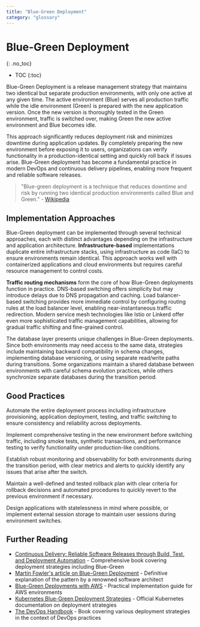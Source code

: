 ```yaml
---
title: "Blue-Green Deployment"
category: "glossary"
---
```

# Blue-Green Deployment

{: .no_toc}
* TOC
{:toc}

Blue-Green Deployment is a release management strategy that maintains two identical but separate production environments, with only one active at any given time. The active environment (Blue) serves all production traffic while the idle environment (Green) is prepared with the new application version. Once the new version is thoroughly tested in the Green environment, traffic is switched over, making Green the new active environment and Blue becomes idle.

This approach significantly reduces deployment risk and minimizes downtime during application updates. By completely preparing the new environment before exposing it to users, organizations can verify functionality in a production-identical setting and quickly roll back if issues arise. Blue-Green deployment has become a fundamental practice in modern DevOps and continuous delivery pipelines, enabling more frequent and reliable software releases.

> "Blue-green deployment is a technique that reduces downtime and risk by running two identical production environments called Blue and Green." - [Wikipedia](https://en.wikipedia.org/wiki/Blue-green_deployment)

## Implementation Approaches

Blue-Green deployment can be implemented through several technical approaches, each with distinct advantages depending on the infrastructure and application architecture. **Infrastructure-based** implementations duplicate entire infrastructure stacks, using infrastructure as code (IaC) to ensure environments remain identical. This approach works well with containerized applications and cloud environments but requires careful resource management to control costs.

**Traffic routing mechanisms** form the core of how Blue-Green deployments function in practice. DNS-based switching offers simplicity but may introduce delays due to DNS propagation and caching. Load balancer-based switching provides more immediate control by configuring routing rules at the load balancer level, enabling near-instantaneous traffic redirection. Modern service mesh technologies like Istio or Linkerd offer even more sophisticated traffic management capabilities, allowing for gradual traffic shifting and fine-grained control.

The database layer presents unique challenges in Blue-Green deployments. Since both environments may need access to the same data, strategies include maintaining backward compatibility in schema changes, implementing database versioning, or using separate read/write paths during transitions. Some organizations maintain a shared database between environments with careful schema evolution practices, while others synchronize separate databases during the transition period.

## Good Practices

Automate the entire deployment process including infrastructure provisioning, application deployment, testing, and traffic switching to ensure consistency and reliability across deployments.

Implement comprehensive testing in the new environment before switching traffic, including smoke tests, synthetic transactions, and performance testing to verify functionality under production-like conditions.

Establish robust monitoring and observability for both environments during the transition period, with clear metrics and alerts to quickly identify any issues that arise after the switch.

Maintain a well-defined and tested rollback plan with clear criteria for rollback decisions and automated procedures to quickly revert to the previous environment if necessary.

Design applications with statelessness in mind where possible, or implement external session storage to maintain user sessions during environment switches.

## Further Reading

* [Continuous Delivery: Reliable Software Releases through Build, Test, and Deployment Automation](https://www.pearson.com/en-us/subject-catalog/p/continuous-delivery-reliable-software-releases-through-build-test-and-deployment-automation/P200000009415) - Comprehensive book covering deployment strategies including Blue-Green
* [Martin Fowler's article on Blue-Green Deployment](https://martinfowler.com/bliki/BlueGreenDeployment.html) - Definitive explanation of the pattern by a renowned software architect
* [Blue-Green Deployments with AWS](https://aws.amazon.com/blogs/devops/blue-green-deployments-with-aws-codedeploy-and-aws-cloudformation/) - Practical implementation guide for AWS environments
* [Kubernetes Blue-Green Deployment Strategies](https://kubernetes.io/docs/concepts/cluster-administration/manage-deployment/) - Official Kubernetes documentation on deployment strategies
* [The DevOps Handbook](https://itrevolution.com/product/the-devops-handbook/) - Book covering various deployment strategies in the context of DevOps practices
